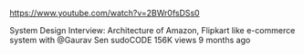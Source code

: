 https://www.youtube.com/watch?v=2BWr0fsDSs0

System Design Interview: Architecture of Amazon, Flipkart like e-commerce system with @Gaurav Sen
sudoCODE
156K views
9 months ago